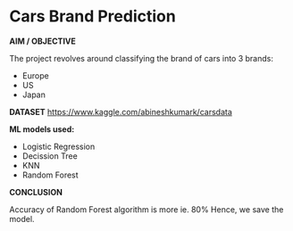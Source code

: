 # Cars Brand Prediction

**AIM / OBJECTIVE**

The project revolves around classifying the brand of cars into 3 brands:
- Europe
- US
- Japan

**DATASET**
https://www.kaggle.com/abineshkumark/carsdata

**ML models used:**

- Logistic Regression
- Decission Tree
- KNN
- Random Forest

**CONCLUSION**

Accuracy of Random Forest algorithm is more ie. 80%
Hence, we save the model.
